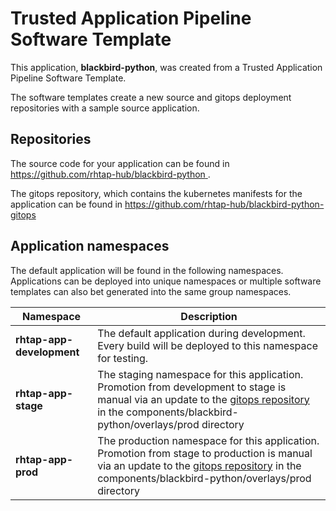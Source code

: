 # Trusted Application Pipeline Software Template

This application, **blackbird-python**, was created from a Trusted Application Pipeline Software Template.

The software templates create a new source and gitops deployment repositories with a sample source application. 

## Repositories

The source code for your application can be found in [https://github.com/rhtap-hub/blackbird-python ](https://github.com/rhtap-hub/blackbird-python ).
 
The gitops repository, which contains the kubernetes manifests for the application can be found in 
[https://github.com/rhtap-hub/blackbird-python-gitops ](https://github.com/rhtap-hub/blackbird-python-gitops ) 

## Application namespaces 

The default application will be found in the following namespaces. Applications can be deployed into unique namespaces or multiple software templates can also bet generated into the same group namespaces.  

|  Namespace   |  Description   |  
| -------- | -------- |   
| **rhtap-app-development** | The default application during development. Every build will be deployed to this namespace for testing. | 
| **rhtap-app-stage** | The staging namespace for this application. Promotion from development to stage is manual via an update to the [gitops repository](https://github.com/rhtap-hub/blackbird-python-gitops ) in the components/blackbird-python/overlays/prod directory |  
| **rhtap-app-prod** | The production namespace for this application. Promotion from stage to production is manual via an update to the [gitops repository](https://github.com/rhtap-hub/blackbird-python-gitops ) in the components/blackbird-python/overlays/prod directory | 